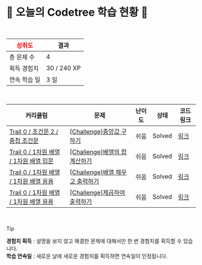 # 🌲 오늘의 Codetree 학습 현황 🌲

<br />

| <span style="color:red;display:block;text-align:center;"> **성취도**</span> | 결과 |
|---|---|
| 총 문제 수 | 4 |
| 획득 경험치 | 30 / 240 XP |
| 연속 학습 일 | 3 일 |

<br />

|커리큘럼|문제|난이도|상태|코드 링크|
|---|---|---|---|---|
|[Trail 0 / 조건문 2 / 중첩 조건문](https://www.codetree.ai/trail-info/codetree-101/)|[[Challenge]중앙값 구하기](https://www.codetree.ai/trails/complete/curated-cards/nl-pre-nested-if-3/)|쉬움|Solved|[링크](https://github.com/newandthe/Codetree/blob/main/250906/%EC%A4%91%EC%95%99%EA%B0%92%20%EA%B5%AC%ED%95%98%EA%B8%B0/find-the-median.java)|
|[Trail 0 / 1차원 배열 / 1차원 배열 입문](https://www.codetree.ai/trail-info/codetree-101/)|[[Challenge]배열의 합 계산하기](https://www.codetree.ai/trails/complete/curated-cards/nl-pre-1d-array-basics-1/)|쉬움|Solved|[링크](https://github.com/newandthe/Codetree/blob/main/250906/%EB%B0%B0%EC%97%B4%EC%9D%98%20%ED%95%A9%20%EA%B3%84%EC%82%B0%ED%95%98%EA%B8%B0/calculate-sum-of-array.java)|
|[Trail 0 / 1차원 배열 / 1차원 배열 응용](https://www.codetree.ai/trail-info/codetree-101/)|[[Challenge]배열 채우고 출력하기](https://www.codetree.ai/trails/complete/curated-cards/nl-pre-1d-array-iteration-1/)|쉬움|Solved|[링크](https://github.com/newandthe/Codetree/blob/main/250906/%EB%B0%B0%EC%97%B4%20%EC%B1%84%EC%9A%B0%EA%B3%A0%20%EC%B6%9C%EB%A0%A5%ED%95%98%EA%B8%B0/filling-array-and-print.java)|
|[Trail 0 / 1차원 배열 / 1차원 배열 응용](https://www.codetree.ai/trail-info/codetree-101/)|[[Challenge]제곱하여 출력하기](https://www.codetree.ai/trails/complete/curated-cards/nl-pre-1d-array-iteration-3/)|쉬움|Solved|[링크](https://github.com/newandthe/Codetree/blob/main/250906/%EC%A0%9C%EA%B3%B1%ED%95%98%EC%97%AC%20%EC%B6%9C%EB%A0%A5%ED%95%98%EA%B8%B0/print-square-of-elements.java)|


<br />

> [!TIP]
> **경험치 획득** : 설명을 보지 않고 해결한 문제에 대해서만 한 번 경험치를 획득할 수 있습니다.  
> **학습 연속일** : 새로운 날에 새로운 경험치를 획득하면 연속일이 인정됩니다.

